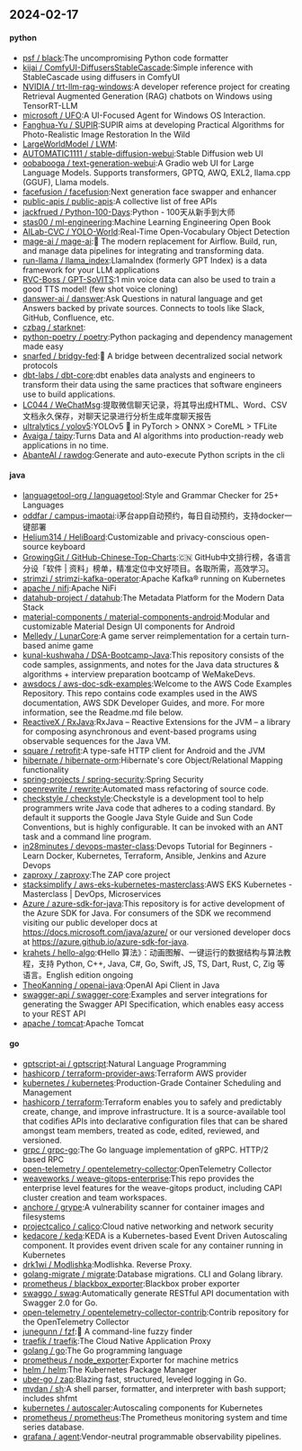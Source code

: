## 2024-02-17

#### python
* [psf / black](https://github.com/psf/black):The uncompromising Python code formatter
* [kijai / ComfyUI-DiffusersStableCascade](https://github.com/kijai/ComfyUI-DiffusersStableCascade):Simple inference with StableCascade using diffusers in ComfyUI
* [NVIDIA / trt-llm-rag-windows](https://github.com/NVIDIA/trt-llm-rag-windows):A developer reference project for creating Retrieval Augmented Generation (RAG) chatbots on Windows using TensorRT-LLM
* [microsoft / UFO](https://github.com/microsoft/UFO):A UI-Focused Agent for Windows OS Interaction.
* [Fanghua-Yu / SUPIR](https://github.com/Fanghua-Yu/SUPIR):SUPIR aims at developing Practical Algorithms for Photo-Realistic Image Restoration In the Wild
* [LargeWorldModel / LWM](https://github.com/LargeWorldModel/LWM):
* [AUTOMATIC1111 / stable-diffusion-webui](https://github.com/AUTOMATIC1111/stable-diffusion-webui):Stable Diffusion web UI
* [oobabooga / text-generation-webui](https://github.com/oobabooga/text-generation-webui):A Gradio web UI for Large Language Models. Supports transformers, GPTQ, AWQ, EXL2, llama.cpp (GGUF), Llama models.
* [facefusion / facefusion](https://github.com/facefusion/facefusion):Next generation face swapper and enhancer
* [public-apis / public-apis](https://github.com/public-apis/public-apis):A collective list of free APIs
* [jackfrued / Python-100-Days](https://github.com/jackfrued/Python-100-Days):Python - 100天从新手到大师
* [stas00 / ml-engineering](https://github.com/stas00/ml-engineering):Machine Learning Engineering Open Book
* [AILab-CVC / YOLO-World](https://github.com/AILab-CVC/YOLO-World):Real-Time Open-Vocabulary Object Detection
* [mage-ai / mage-ai](https://github.com/mage-ai/mage-ai):🧙 The modern replacement for Airflow. Build, run, and manage data pipelines for integrating and transforming data.
* [run-llama / llama_index](https://github.com/run-llama/llama_index):LlamaIndex (formerly GPT Index) is a data framework for your LLM applications
* [RVC-Boss / GPT-SoVITS](https://github.com/RVC-Boss/GPT-SoVITS):1 min voice data can also be used to train a good TTS model! (few shot voice cloning)
* [danswer-ai / danswer](https://github.com/danswer-ai/danswer):Ask Questions in natural language and get Answers backed by private sources. Connects to tools like Slack, GitHub, Confluence, etc.
* [czbag / starknet](https://github.com/czbag/starknet):
* [python-poetry / poetry](https://github.com/python-poetry/poetry):Python packaging and dependency management made easy
* [snarfed / bridgy-fed](https://github.com/snarfed/bridgy-fed):🌉 A bridge between decentralized social network protocols
* [dbt-labs / dbt-core](https://github.com/dbt-labs/dbt-core):dbt enables data analysts and engineers to transform their data using the same practices that software engineers use to build applications.
* [LC044 / WeChatMsg](https://github.com/LC044/WeChatMsg):提取微信聊天记录，将其导出成HTML、Word、CSV文档永久保存，对聊天记录进行分析生成年度聊天报告
* [ultralytics / yolov5](https://github.com/ultralytics/yolov5):YOLOv5 🚀 in PyTorch > ONNX > CoreML > TFLite
* [Avaiga / taipy](https://github.com/Avaiga/taipy):Turns Data and AI algorithms into production-ready web applications in no time.
* [AbanteAI / rawdog](https://github.com/AbanteAI/rawdog):Generate and auto-execute Python scripts in the cli

#### java
* [languagetool-org / languagetool](https://github.com/languagetool-org/languagetool):Style and Grammar Checker for 25+ Languages
* [oddfar / campus-imaotai](https://github.com/oddfar/campus-imaotai):i茅台app自动预约，每日自动预约，支持docker一键部署
* [Helium314 / HeliBoard](https://github.com/Helium314/HeliBoard):Customizable and privacy-conscious open-source keyboard
* [GrowingGit / GitHub-Chinese-Top-Charts](https://github.com/GrowingGit/GitHub-Chinese-Top-Charts):🇨🇳 GitHub中文排行榜，各语言分设「软件 | 资料」榜单，精准定位中文好项目。各取所需，高效学习。
* [strimzi / strimzi-kafka-operator](https://github.com/strimzi/strimzi-kafka-operator):Apache Kafka® running on Kubernetes
* [apache / nifi](https://github.com/apache/nifi):Apache NiFi
* [datahub-project / datahub](https://github.com/datahub-project/datahub):The Metadata Platform for the Modern Data Stack
* [material-components / material-components-android](https://github.com/material-components/material-components-android):Modular and customizable Material Design UI components for Android
* [Melledy / LunarCore](https://github.com/Melledy/LunarCore):A game server reimplementation for a certain turn-based anime game
* [kunal-kushwaha / DSA-Bootcamp-Java](https://github.com/kunal-kushwaha/DSA-Bootcamp-Java):This repository consists of the code samples, assignments, and notes for the Java data structures & algorithms + interview preparation bootcamp of WeMakeDevs.
* [awsdocs / aws-doc-sdk-examples](https://github.com/awsdocs/aws-doc-sdk-examples):Welcome to the AWS Code Examples Repository. This repo contains code examples used in the AWS documentation, AWS SDK Developer Guides, and more. For more information, see the Readme.md file below.
* [ReactiveX / RxJava](https://github.com/ReactiveX/RxJava):RxJava – Reactive Extensions for the JVM – a library for composing asynchronous and event-based programs using observable sequences for the Java VM.
* [square / retrofit](https://github.com/square/retrofit):A type-safe HTTP client for Android and the JVM
* [hibernate / hibernate-orm](https://github.com/hibernate/hibernate-orm):Hibernate's core Object/Relational Mapping functionality
* [spring-projects / spring-security](https://github.com/spring-projects/spring-security):Spring Security
* [openrewrite / rewrite](https://github.com/openrewrite/rewrite):Automated mass refactoring of source code.
* [checkstyle / checkstyle](https://github.com/checkstyle/checkstyle):Checkstyle is a development tool to help programmers write Java code that adheres to a coding standard. By default it supports the Google Java Style Guide and Sun Code Conventions, but is highly configurable. It can be invoked with an ANT task and a command line program.
* [in28minutes / devops-master-class](https://github.com/in28minutes/devops-master-class):Devops Tutorial for Beginners - Learn Docker, Kubernetes, Terraform, Ansible, Jenkins and Azure Devops
* [zaproxy / zaproxy](https://github.com/zaproxy/zaproxy):The ZAP core project
* [stacksimplify / aws-eks-kubernetes-masterclass](https://github.com/stacksimplify/aws-eks-kubernetes-masterclass):AWS EKS Kubernetes - Masterclass | DevOps, Microservices
* [Azure / azure-sdk-for-java](https://github.com/Azure/azure-sdk-for-java):This repository is for active development of the Azure SDK for Java. For consumers of the SDK we recommend visiting our public developer docs at https://docs.microsoft.com/java/azure/ or our versioned developer docs at https://azure.github.io/azure-sdk-for-java.
* [krahets / hello-algo](https://github.com/krahets/hello-algo):《Hello 算法》：动画图解、一键运行的数据结构与算法教程，支持 Python, C++, Java, C#, Go, Swift, JS, TS, Dart, Rust, C, Zig 等语言。English edition ongoing
* [TheoKanning / openai-java](https://github.com/TheoKanning/openai-java):OpenAI Api Client in Java
* [swagger-api / swagger-core](https://github.com/swagger-api/swagger-core):Examples and server integrations for generating the Swagger API Specification, which enables easy access to your REST API
* [apache / tomcat](https://github.com/apache/tomcat):Apache Tomcat

#### go
* [gptscript-ai / gptscript](https://github.com/gptscript-ai/gptscript):Natural Language Programming
* [hashicorp / terraform-provider-aws](https://github.com/hashicorp/terraform-provider-aws):Terraform AWS provider
* [kubernetes / kubernetes](https://github.com/kubernetes/kubernetes):Production-Grade Container Scheduling and Management
* [hashicorp / terraform](https://github.com/hashicorp/terraform):Terraform enables you to safely and predictably create, change, and improve infrastructure. It is a source-available tool that codifies APIs into declarative configuration files that can be shared amongst team members, treated as code, edited, reviewed, and versioned.
* [grpc / grpc-go](https://github.com/grpc/grpc-go):The Go language implementation of gRPC. HTTP/2 based RPC
* [open-telemetry / opentelemetry-collector](https://github.com/open-telemetry/opentelemetry-collector):OpenTelemetry Collector
* [weaveworks / weave-gitops-enterprise](https://github.com/weaveworks/weave-gitops-enterprise):This repo provides the enterprise level features for the weave-gitops product, including CAPI cluster creation and team workspaces.
* [anchore / grype](https://github.com/anchore/grype):A vulnerability scanner for container images and filesystems
* [projectcalico / calico](https://github.com/projectcalico/calico):Cloud native networking and network security
* [kedacore / keda](https://github.com/kedacore/keda):KEDA is a Kubernetes-based Event Driven Autoscaling component. It provides event driven scale for any container running in Kubernetes
* [drk1wi / Modlishka](https://github.com/drk1wi/Modlishka):Modlishka. Reverse Proxy.
* [golang-migrate / migrate](https://github.com/golang-migrate/migrate):Database migrations. CLI and Golang library.
* [prometheus / blackbox_exporter](https://github.com/prometheus/blackbox_exporter):Blackbox prober exporter
* [swaggo / swag](https://github.com/swaggo/swag):Automatically generate RESTful API documentation with Swagger 2.0 for Go.
* [open-telemetry / opentelemetry-collector-contrib](https://github.com/open-telemetry/opentelemetry-collector-contrib):Contrib repository for the OpenTelemetry Collector
* [junegunn / fzf](https://github.com/junegunn/fzf):🌸 A command-line fuzzy finder
* [traefik / traefik](https://github.com/traefik/traefik):The Cloud Native Application Proxy
* [golang / go](https://github.com/golang/go):The Go programming language
* [prometheus / node_exporter](https://github.com/prometheus/node_exporter):Exporter for machine metrics
* [helm / helm](https://github.com/helm/helm):The Kubernetes Package Manager
* [uber-go / zap](https://github.com/uber-go/zap):Blazing fast, structured, leveled logging in Go.
* [mvdan / sh](https://github.com/mvdan/sh):A shell parser, formatter, and interpreter with bash support; includes shfmt
* [kubernetes / autoscaler](https://github.com/kubernetes/autoscaler):Autoscaling components for Kubernetes
* [prometheus / prometheus](https://github.com/prometheus/prometheus):The Prometheus monitoring system and time series database.
* [grafana / agent](https://github.com/grafana/agent):Vendor-neutral programmable observability pipelines.
